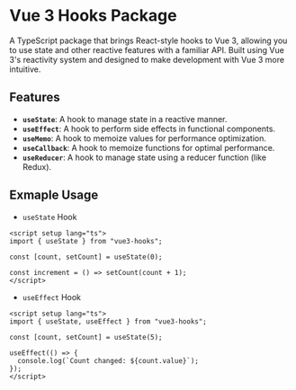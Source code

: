 # Vue 3 Hooks Package

A TypeScript package that brings React-style hooks to Vue 3, allowing you to use state and other reactive features with a familiar API. Built using Vue 3's reactivity system and designed to make development with Vue 3 more intuitive.

## Features

- **`useState`**: A hook to manage state in a reactive manner.
- **`useEffect`**: A hook to perform side effects in functional components.
- **`useMemo`**: A hook to memoize values for performance optimization.
- **`useCallback`**: A hook to memoize functions for optimal performance.
- **`useReducer`**: A hook to manage state using a reducer function (like Redux).

## Exmaple Usage

- `useState` Hook
```vue
<script setup lang="ts">
import { useState } from "vue3-hooks";

const [count, setCount] = useState(0);

const increment = () => setCount(count + 1);
</script>
```

- `useEffect` Hook
```vue
<script setup lang="ts">
import { useState, useEffect } from "vue3-hooks";

const [count, setCount] = useState(5);

useEffect(() => {
  console.log(`Count changed: ${count.value}`);
});
</script>
```
